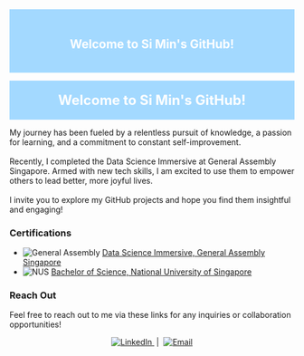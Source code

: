 <div style="background-color: #a3d9ff; padding: 20px; text-align: center;">
  <h2 style="color: white;">Welcome to Si Min's GitHub!</h2>
</div>

<!-- Banner with a solid background color -->
<p align="center" style="background-color: #a3d9ff; padding: 20px;">
  <span style="color: white; font-size: 24px; font-weight: bold;">Welcome to Si Min's GitHub!</span>
</p>

My journey has been fueled by a relentless pursuit of knowledge, a passion for learning, and a commitment to constant self-improvement. 
<br><br>Recently, I completed the Data Science Immersive at General Assembly Singapore. Armed with new tech skills, I am excited to use them to empower others to lead better, more joyful lives.
<br><br>I invite you to explore my GitHub projects and hope you find them insightful and engaging!

### Certifications

- ![General Assembly](https://img.shields.io/badge/-General_Assembly-EC1C24?style=flat&logo=General-Assembly&logoColor=white) [Data Science Immersive, General Assembly Singapore](https://generalassemb.ly/education/data-science-immersive/singapore)
- ![NUS](https://img.shields.io/badge/-NUS-000080?style=flat&logo=National-University-of-Singapore&logoColor=white) [Bachelor of Science, National University of Singapore](https://www.nus.edu.sg/)

### Reach Out
Feel free to reach out to me via these links for any inquiries or collaboration opportunities!
<footer align="center">
  <a href="https://www.linkedin.com/in/si-min-suen">
    <img src="https://img.shields.io/badge/-LinkedIn-0077B5?style=flat&logo=LinkedIn&logoColor=white" alt="LinkedIn" />
  </a>
  &nbsp;|&nbsp;
  <a href="mailto:suensimin@gmail.com">
    <img src="https://img.shields.io/badge/-Email-D14836?style=flat&logo=Gmail&logoColor=white" alt="Email" />
  </a>
</footer>
